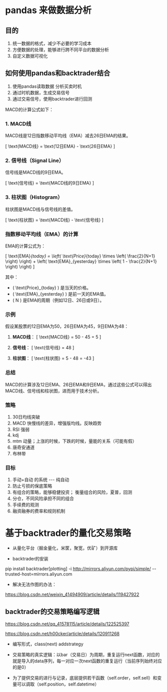 # pandas 来做数据分析
## 目的
1. 统一数据的格式，减少不必要的学习成本
2. 方便数据的处理，能够进行跨不同平台的数据分析
3. 自定义数据可视化

## 如何使用pandas和backtrader结合
1. 使用pandas读取数据 分析买卖时机
2. 通过时机数据，生成交易信号
3. 通过交易信号，使用backtrader进行回测

MACD的计算公式如下：

### 1. **MACD线**
MACD线是12日指数移动平均线（EMA）减去26日EMA的结果。

\[ \text{MACD线} = \text{12日EMA} - \text{26日EMA} \]

### 2. **信号线（Signal Line）**
信号线是MACD线的9日EMA。

\[ \text{信号线} = \text{MACD线的9日EMA} \]

### 3. **柱状图（Histogram）**
柱状图是MACD线与信号线的差值。

\[ \text{柱状图} = \text{MACD线} - \text{信号线} \]

### 指数移动平均线（EMA）的计算
EMA的计算公式为：

\[ \text{EMA}_{today} = \left( \text{Price}_{today} \times \left( \frac{2}{N+1} \right) \right) + \left( \text{EMA}_{yesterday} \times \left( 1 - \frac{2}{N+1} \right) \right) \]

其中：
- \( \text{Price}_{today} \) 是当天的价格。
- \( \text{EMA}_{yesterday} \) 是前一天的EMA值。
- \( N \) 是EMA的周期（例如12日、26日或9日）。

### 示例
假设某股票的12日EMA为50，26日EMA为45，9日EMA为48：

1. **MACD线**：
\[ \text{MACD线} = 50 - 45 = 5 \]

2. **信号线**：
\[ \text{信号线} = 48 \]

3. **柱状图**：
\[ \text{柱状图} = 5 - 48 = -43 \]

### 总结
MACD的计算涉及12日EMA、26日EMA和9日EMA，通过这些公式可以得出MACD线、信号线和柱状图，进而用于技术分析。


### 策略
1. 30日均线突破
2. MACD 快慢线的差异，增强版均线。反映趋势
3. RSI 强弱
4. kdj 
5. mtm 动量；上涨的时候，下跌的时候，量能的关系（可能有假）
6. 唐奇安通道
7. 布林带

### 目标
1. 手动+自动 的系统 --- 纯自动
2. 防止亏损的保底策略
3. 有组合的策略，能够稳健投资； 衡量组合的风险，夏普，回测
4. 分仓，不同风险承担不同的组合
5. 手续费的观测
6. 融资融券的费率和规则机制


# 基于backtrader的量化交易策略


* 从量化平台（掘金量化，米筐，聚宽，优矿）到开源库

* backtrader的安装

pip install backtrader[plotting] -i http://mirrors.aliyun.com/pypi/simple/ --trusted-host=mirrors.aliyun.com

* 解决无法作图的办法：

https://blog.csdn.net/weixin_41494909/article/details/119427922


## backtrader的交易策略编写逻辑

https://blog.csdn.net/qq_41578115/article/details/122525397

https://blog.csdn.net/h00cker/article/details/120911268

* 编写形式，class(next) addstrategy

* 交易策略的真实逻辑：以bar（交易日）为周期，重复运行next函数，对应的就是导入的data序列，每一对应一次next函数的重复运行（当前序列始终对应的是0）

* 为了提供交易的进行与记录，底层提供若干函数（self.order，self.sell）和变量可以调取（self.position，self.datetime）

